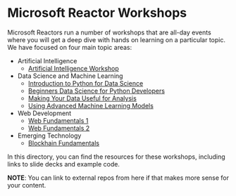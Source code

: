 # Microsoft Reactor Workshops

Microsoft Reactors run a number of workshops that are all-day events where you will get a deep dive with hands on learning on a particular topic. We have focused on four main topic areas:
- Artificial Intelligence
  - [Artificial Intelligence Workshop](/workshop-resources/ai-services/AI_1)
- Data Science and Machine Learning 
  - [Introduction to Python for Data Science](/workshop-resources/data-science-and-machine-learning/Data_Science_1)
  - [Beginners Data Science for Python Developers](/workshop-resources/data-science-and-machine-learning/Data_Science_2)
  - [Making Your Data Useful for Analysis](/workshop-resources/data-science-and-machine-learning/Machine_Learning_1)
  - [Using Advanced Machine Learning Models](/workshop-resources/data-science-and-machine-learning/Machine_Learning_2)
- Web Development
  - [Web Fundamentals 1](/workshop-resources/web-development/Web_Fundamentals_1)
  - [Web Fundamentals 2](/workshop-resources/web-development/Web_Fundamentals_2)
- Emerging Technology
  - [Blockhain Fundamentals](/workshop-resources/emerging-tech/Blockchain_1)

In this directory, you can find the resources for these workshops, including links to slide decks and example code.

**NOTE**: You can link to external repos from here if that makes more sense for your content.
